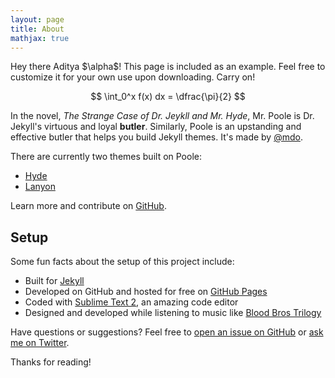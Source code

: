 ```yaml
---
layout: page
title: About
mathjax: true
---
```


<p class="message">
  Hey there Aditya $\alpha$! This page is included as an example. Feel free to customize it for your own use upon downloading. Carry on!
</p>


$$
\int_0^x f(x) dx = \dfrac{\pi}{2}
$$ 

In the novel, *The Strange Case of Dr. Jeykll and Mr. Hyde*, Mr. Poole is Dr. Jekyll's virtuous and loyal **butler**. Similarly, Poole is an upstanding and effective butler that helps you build Jekyll themes. It's made by [@mdo](https://twitter.com/mdo).

There are currently two themes built on Poole:

* [Hyde](http://hyde.getpoole.com)
* [Lanyon](http://lanyon.getpoole.com)

Learn more and contribute on [GitHub](https://github.com/poole).

## Setup

Some fun facts about the setup of this project include:

* Built for [Jekyll](http://jekyllrb.com)
* Developed on GitHub and hosted for free on [GitHub Pages](https://pages.github.com)
* Coded with [Sublime Text 2](http://sublimetext.org), an amazing code editor
* Designed and developed while listening to music like [Blood Bros Trilogy](https://soundcloud.com/maddecent/sets/blood-bros-series)

Have questions or suggestions? Feel free to [open an issue on GitHub](https://github.com/poole/issues/new) or [ask me on Twitter](https://twitter.com/mdo).

Thanks for reading!